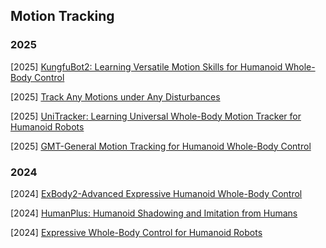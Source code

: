## Motion Tracking

### 2025

[2025] [KungfuBot2: Learning Versatile Motion Skills for Humanoid Whole-Body Control](https://arxiv.org/abs/2509.16638)

[2025] [Track Any Motions under Any Disturbances](https://arxiv.org/abs/2509.13833)

[2025] [UniTracker: Learning Universal Whole-Body Motion Tracker for Humanoid Robots](https://arxiv.org/abs/2507.07356)

[2025] [GMT-General Motion Tracking for Humanoid Whole-Body Control](https://arxiv.org/abs/2506.14770)



### 2024

[2024] [ExBody2-Advanced Expressive Humanoid Whole-Body Control](https://arxiv.org/abs/2412.13196)

[2024] [HumanPlus: Humanoid Shadowing and Imitation from Humans](https://arxiv.org/abs/2406.10454)

[2024] [Expressive Whole-Body Control for Humanoid Robots](https://arxiv.org/abs/2402.16796)
